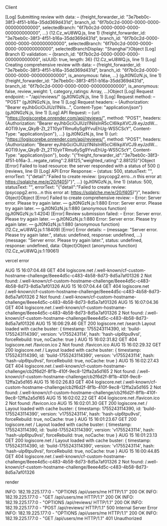 Client

[Log] Submitting review with data: – {freight_forwarder_id: "3e7beb0c-38f3-4f51-b16a-35dd369d431d", branch_id: "6f7b0c2d-0000-0000-0000-000000000000", selectedBranch: "6f7b0c2d-0000-0000-0000-000000000000", …} (12.Cz_wU8WQ.js, line 1)
{freight_forwarder_id: "3e7beb0c-38f3-4f51-b16a-35dd369d431d", branch_id: "6f7b0c2d-0000-0000-0000-000000000000", selectedBranch: "6f7b0c2d-0000-0000-0000-000000000000", selectedBranchDisplay: "Shanghai"}Object
[Log] Branch ID validation: – {branch_id: "6f7b0c2d-0000-0000-0000-000000000000", isUUID: true, length: 36} (12.Cz_wU8WQ.js, line 1)
[Log] Creating comprehensive review with data: – {freight_forwarder_id: "3e7beb0c-38f3-4f51-b16a-35dd369d431d", branch_id: "6f7b0c2d-0000-0000-0000-000000000000", is_anonymous: false, …} (gJt0NGzN.js, line 1)
{freight_forwarder_id: "3e7beb0c-38f3-4f51-b16a-35dd369d431d", branch_id: "6f7b0c2d-0000-0000-0000-000000000000", is_anonymous: false, review_weight: 1, category_ratings: Array, …}Object
[Log] Request endpoint: – "/api/reviews/" (gJt0NGzN.js, line 1)
[Log] Request method: – "POST" (gJt0NGzN.js, line 1)
[Log] Request headers: – {Authorization: "Bearer eyJhbGciOiJIUzI1NiIs...", Content-Type: "application/json"} (gJt0NGzN.js, line 1)
[Log] API Request: – {url: "https://logiscorebe.onrender.com/api/reviews/", method: "POST", headers: {Authorization: "Bearer eyJhbGciOiJIUzI1NiIsInR5cCI6IkpXVCJ9.eyJzdW…4OTl9.Iyw_QkyB-Zt_2T10yirTRmu6ySg9YvuEhUg-WS5CScY", Content-Type: "application/json"}, …} (gJt0NGzN.js, line 1)
{url: "https://logiscorebe.onrender.com/api/reviews/", method: "POST", headers: {Authorization: "Bearer eyJhbGciOiJIUzI1NiIsInR5cCI6IkpXVCJ9.eyJzdW…4OTl9.Iyw_QkyB-Zt_2T10yirTRmu6ySg9YvuEhUg-WS5CScY", Content-Type: "application/json"}, body: "{\"freight_forwarder_id\":\"3e7beb0c-38f3-4f51-b16a-3…regate_rating\":2.88125,\"weighted_rating\":2.88125}"}Object
[Error] Failed to load resource: the server responded with a status of 500 () (reviews, line 0)
[Log] API Error Response: – {status: 500, statusText: "", errorText: "{\"detail\":\"Failed to create review: (psycopg2.erro…n this error at: https://sqlalche.me/e/20/f405)\"}", …} (gJt0NGzN.js, line 1)
{status: 500, statusText: "", errorText: "{\"detail\":\"Failed to create review: (psycopg2.erro…n this error at: https://sqlalche.me/e/20/f405)\"}", headers: Object}Object
[Error] Failed to create comprehensive review: – Error: Server error. Please try again later. — gJt0NGzN.js:1:880
Error: Server error. Please try again later. — gJt0NGzN.js:1:880
	(anonymous function) (gJt0NGzN.js:1:4204)
[Error] Review submission failed: – Error: Server error. Please try again later. — gJt0NGzN.js:1:880
Error: Server error. Please try again later. — gJt0NGzN.js:1:880
	(anonymous function) (12.Cz_wU8WQ.js:1:18409)
[Error] Error details: – {message: "Server error. Please try again later.", status: undefined, response: undefined, …}
{message: "Server error. Please try again later.", status: undefined, response: undefined, data: Object}Object
	(anonymous function) (12.Cz_wU8WQ.js:1:19061)

vercel error

AUG 15 16:07:04.48
GET
404
logiscore.net
/.well-known/cf-custom-hostname-challenge/8eee4d5c-c483-4b58-8d73-8d5a7af01326
2
Not found: /.well-known/cf-custom-hostname-challenge/8eee4d5c-c483-4b58-8d73-8d5a7af01326
AUG 15 16:07:04.44
GET
404
logiscore.net
/.well-known/cf-custom-hostname-challenge/8eee4d5c-c483-4b58-8d73-8d5a7af01326
2
Not found: /.well-known/cf-custom-hostname-challenge/8eee4d5c-c483-4b58-8d73-8d5a7af01326
AUG 15 16:07:04.36
GET
404
logiscore.net
/.well-known/cf-custom-hostname-challenge/8eee4d5c-c483-4b58-8d73-8d5a7af01326
2
Not found: /.well-known/cf-custom-hostname-challenge/8eee4d5c-c483-4b58-8d73-8d5a7af01326
AUG 15 16:06:29.46
GET
200
logiscore.net
/search
Layout loaded with cache buster: { timestamp: 1755243114390, id: 'build-1755243114390', version: 'v1755243114', hash: 'hash-ulp6tpu9vsl', forceRebuild: true, noCache: true }
AUG 15 16:02:31.82
GET
404
logiscore.net
/favicon.ico
2
Not found: /favicon.ico
AUG 15 16:02:29.32
GET
200
logiscore.net
/
Layout loaded with cache buster: { timestamp: 1755243114390, id: 'build-1755243114390', version: 'v1755243114', hash: 'hash-ulp6tpu9vsl', forceRebuild: true, noCache: true }
AUG 15 16:02:27.43
GET
404
logiscore.net
/.well-known/cf-custom-hostname-challenge/cb2f6d2f-8f1b-410f-9ec8-12ffa2a5d165
2
Not found: /.well-known/cf-custom-hostname-challenge/cb2f6d2f-8f1b-410f-9ec8-12ffa2a5d165
AUG 15 16:02:26.83
GET
404
logiscore.net
/.well-known/cf-custom-hostname-challenge/cb2f6d2f-8f1b-410f-9ec8-12ffa2a5d165
2
Not found: /.well-known/cf-custom-hostname-challenge/cb2f6d2f-8f1b-410f-9ec8-12ffa2a5d165
AUG 15 16:02:02.22
GET
404
logiscore.net
/favicon.ico
2
Not found: /favicon.ico
AUG 15 16:02:01.30
GET
200
logiscore.net
/
Layout loaded with cache buster: { timestamp: 1755243114390, id: 'build-1755243114390', version: 'v1755243114', hash: 'hash-ulp6tpu9vsl', forceRebuild: true, noCache: true }
AUG 15 16:01:23.67
GET
200
logiscore.net
/
Layout loaded with cache buster: { timestamp: 1755243114390, id: 'build-1755243114390', version: 'v1755243114', hash: 'hash-ulp6tpu9vsl', forceRebuild: true, noCache: true }
AUG 15 16:01:23.13
GET
200
logiscore.net
/
Layout loaded with cache buster: { timestamp: 1755243114390, id: 'build-1755243114390', version: 'v1755243114', hash: 'hash-ulp6tpu9vsl', forceRebuild: true, noCache: true }
AUG 15 16:00:44.85
GET
404
logiscore.net
/.well-known/cf-custom-hostname-challenge/8eee4d5c-c483-4b58-8d73-8d5a7af01326
2
Not found: /.well-known/cf-custom-hostname-challenge/8eee4d5c-c483-4b58-8d73-8d5a7af01326

render

INFO:     182.19.225.177:0 - "OPTIONS /api/users/me HTTP/1.1" 200 OK
INFO:     182.19.225.177:0 - "GET /api/users/me HTTP/1.1" 200 OK
INFO:     182.19.225.177:0 - "OPTIONS /api/reviews/ HTTP/1.1" 200 OK
INFO:     182.19.225.177:0 - "POST /api/reviews/ HTTP/1.1" 500 Internal Server Error
INFO:     182.19.225.177:0 - "OPTIONS /api/users/me HTTP/1.1" 200 OK
INFO:     182.19.225.177:0 - "GET /api/users/me HTTP/1.1" 401 Unauthorized